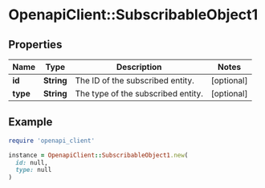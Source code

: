 # OpenapiClient::SubscribableObject1

## Properties

| Name | Type | Description | Notes |
| ---- | ---- | ----------- | ----- |
| **id** | **String** | The ID of the subscribed entity. | [optional] |
| **type** | **String** | The type of the subscribed entity. | [optional] |

## Example

```ruby
require 'openapi_client'

instance = OpenapiClient::SubscribableObject1.new(
  id: null,
  type: null
)
```

